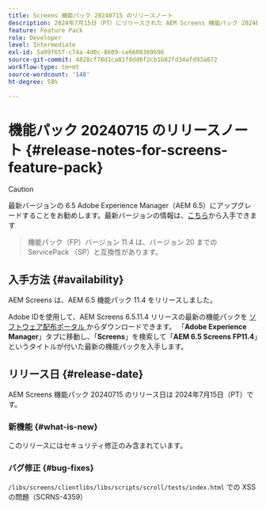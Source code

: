 ```yaml
---
title: Screens 機能パック 20240715 のリリースノート
description: 2024年7月15日（PT）にリリースされた AEM Screens 機能パック 20240715 について説明します。
feature: Feature Pack
role: Developer
level: Intermediate
exl-id: 5a99f65f-c74a-4d0c-8609-ce6600369b96
source-git-commit: 4828cf78d1ca81f0dd6f2cb1b82fd34afd93a672
workflow-type: tm+mt
source-wordcount: '148'
ht-degree: 58%

---
```


# 機能パック 20240715 のリリースノート {#release-notes-for-screens-feature-pack}

>[!CAUTION]
>最新バージョンの 6.5 Adobe Experience Manager（AEM 6.5）にアップグレードすることをお勧めします。最新バージョンの情報は、[こちら](https://experienceleague.adobe.com/ja/docs/experience-manager-65/content/release-notes/release-notes)から入手できます
>>機能パック（FP）バージョン 11.4 は、バージョン 20 までの ServicePack （SP）と互換性があります。


## 入手方法 {#availability}

AEM Screens は、AEM 6.5 機能パック 11.4 をリリースしました。

Adobe IDを使用して、AEM Screens 6.5.11.4 リリースの最新の機能パックを [ ソフトウェア配布ポータル ](https://experience.adobe.com/#/downloads/content/software-distribution/ja/aem.html) からダウンロードできます。 「**Adobe Experience Manager**」タブに移動し、「**Screens**」を検索して「**AEM 6.5 Screens FP11.4**」というタイトルが付いた最新の機能パックを入手します。

## リリース日 {#release-date}

AEM Screens 機能パック 20240715 のリリース日は 2024年7月15日（PT）です。

### 新機能 {#what-is-new}

このリリースにはセキュリティ修正のみ含まれています。

### バグ修正 {#bug-fixes}

`/libs/screens/clientlibs/libs/scripts/scroll/tests/index.html` での XSS の問題（SCRNS-4359）
